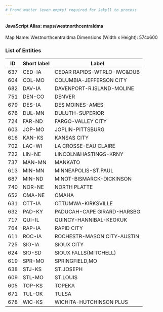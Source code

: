 ```yaml
---
# Front matter (even empty) required for Jekyll to process
---
```


#### JavaScript Alias: maps/westnorthcentraldma

Map Name: Westnorthcentraldma
Dimensions (Width x Height): 574x600





### List of Entities

ID | Short label | Label
---|---|---|
637|CED-IA|CEDAR RAPIDS-WTRLO-IWC&DUB
604|COL-MO|COLUMBIA-JEFFERSON CITY
682|DAV-IA|DAVENPORT-R.ISLAND-MOLINE
751|DEN-CO|DENVER
679|DES-IA|DES MOINES-AMES
676|DUL-MN|DULUTH-SUPERIOR
724|FAR-ND|FARGO-VALLEY CITY
603|JOP-MO|JOPLIN-PITTSBURG
616|KAN-KS|KANSAS CITY
702|LAC-WI|LA CROSSE-EAU CLAIRE
722|LIN-NE|LINCOLN&HASTINGS-KRNY
737|MAN-MN|MANKATO
613|MIN-MN|MINNEAPOLIS-ST.PAUL
687|MIN-ND|MINOT-BISMARCK-DICKINSON
740|NOR-NE|NORTH PLATTE
652|OMA-NE|OMAHA
631|OTT-IA|OTTUMWA-KIRKSVILLE
632|PAD-KY|PADUCAH-CAPE GIRARD-HARSBG
717|QUI-IL|QUINCY-HANNIBAL-KEOKUK
764|RAP-IA|RAPID CITY
611|ROC-IA|ROCHESTR-MASON CITY-AUSTIN
725|SIO-IA|SIOUX CITY
624|SIO-SD|SIOUX FALLS(MITCHELL)
619|SPR-MO|SPRINGFIELD,MO
638|STJ-KS|ST.JOSEPH
609|STL-MO|ST.LOUIS
605|TOP-KS|TOPEKA
671|TUL-OK|TULSA
678|WIC-KS|WICHITA-HUTCHINSON PLUS

